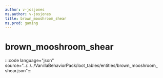 ```yaml
---
author: v-josjones
ms.author: v-josjones
title: brown_mooshroom_shear
ms.prod: gaming
---
```


# brown_mooshroom_shear

:::code language="json" source="../../../VanillaBehaviorPack/loot_tables/entities/brown_mooshroom_shear.json":::